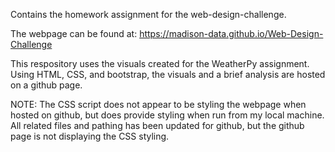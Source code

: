 Contains the homework assignment for the web-design-challenge. 

The webpage can be found at:
https://madison-data.github.io/Web-Design-Challenge

This respository uses the visuals created for the WeatherPy assignment. Using HTML, CSS, and bootstrap, the visuals and a brief analysis are hosted on a github page.

NOTE:
The CSS script does not appear to be styling the webpage when hosted on github, but does provide styling when run from my local machine. All related files and pathing has been updated for github, but the github page is not displaying the CSS styling. 
